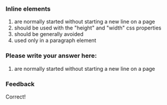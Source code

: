 ### Inline elements  

1. are normally started without starting a new line on a page
2. should be used with the "height" and "width" css properties
3. should be generally avoided
3. used only in a paragraph element

### Please write your answer here:
1. are normally started without starting a new line on a page

### Feedback
Correct!